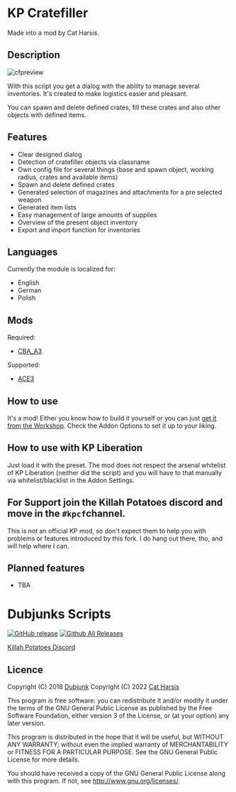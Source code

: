 # KP Cratefiller

Made into a mod by Cat Harsis.

## Description
![cfpreview](https://i.imgur.com/f1SBQzP.jpg)

With this script you get a dialog with the ability to manage several inventories. It's created to make logistics easier and pleasant.

You can spawn and delete defined crates, fill these crates and also other objects with defined items.

## Features

* Clear designed dialog
* Detection of cratefiller objects via classname
* Own config file for several things (base and spawn object, working radius, crates and available items)
* Spawn and delete defined crates
* Generated selection of magazines and attachments for a pre selected weapon
* Generated item lists
* Easy management of large amounts of supplies
* Overview of the present object inventory
* Export and import function for inventories

## Languages

Currently the module is localized for:
* English
* German
* Polish

## Mods

Required:
* [CBA_A3](https://steamcommunity.com/workshop/filedetails/?id=450814997)

Supported:
* [ACE3](https://steamcommunity.com/sharedfiles/filedetails/?id=463939057)

## How to use

It's a mod! Either you know how to build it yourself or you can just [get it from the Workshop](https://steamcommunity.com/sharedfiles/filedetails/?id=2869863861).
Check the Addon Options to set it up to your liking.

## How to use with KP Liberation

Just load it with the preset. 
The mod does not respect the arsenal whitelist of KP Liberation (neither did the script) and you will have to that manually via whitelist/blacklist in the Addon Settings.

## For Support join the Killah Potatoes discord and move in the `#kpcf`channel.

This is not an official KP mod, so don't expect them to help you with problems or features introduced by this fork. I do hang out there, tho, and will help where I can.

## Planned features

* TBA

# Dubjunks Scripts
[![GitHub release](https://img.shields.io/github/release/KillahPotatoes/dubjunks-scripts.svg)](https://github.com/KillahPotatoes/dubjunks-scripts/releases)
[![Github All Releases](https://img.shields.io/github/downloads/KillahPotatoes/dubjunks-scripts/total.svg)](https://github.com/KillahPotatoes/dubjunks-scripts)

[Killah Potatoes Discord](https://discord.gg/fjSPn8t)

## Licence
Copyright (C) 2018 [Dubjunk](https://github.com/Dubjunk)
Copyright (C) 2022 [Cat Harsis](https://github.com/TACHarsis)

This program is free software: you can redistribute it and/or modify it under the terms of the GNU General Public License as published by the Free Software Foundation, either version 3 of the License, or (at your option) any later version.

This program is distributed in the hope that it will be useful, but WITHOUT ANY WARRANTY; without even the implied warranty of MERCHANTABILITY or FITNESS FOR A PARTICULAR PURPOSE. See the GNU General Public License for more details.

You should have received a copy of the GNU General Public License along with this program. If not, see http://www.gnu.org/licenses/.
